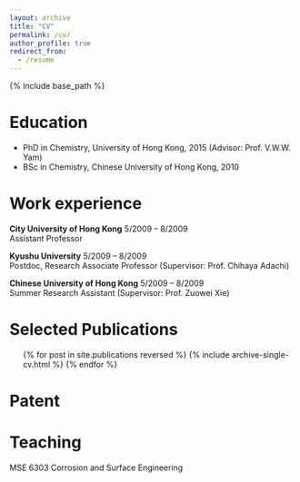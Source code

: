 ```yaml
---
layout: archive
title: "CV"
permalink: /cv/
author_profile: true
redirect_from:
  - /resume
---
```


{% include base_path %}

Education
======
* PhD in Chemistry, University of Hong Kong, 2015 (Advisor: Prof. V.W.W. Yam)
* BSc in Chemistry, Chinese University of Hong Kong, 2010

Work experience
======
**City University of Hong Kong** 5/2009 – 8/2009                                                                        
Assistant Professor 

**Kyushu University** 5/2009 – 8/2009                                                                        
Postdoc, Research Associate Professor (Supervisor: Prof. Chihaya Adachi)                            

**Chinese University of Hong Kong** 5/2009 – 8/2009                                                                        
Summer Research Assistant (Supervisor: Prof. Zuowei Xie)                                     
  
Selected Publications
======
  <ul>{% for post in site.publications reversed %}
    {% include archive-single-cv.html %}
  {% endfor %}</ul>
  
Patent
======
 
  
Teaching
======
MSE 6303 Corrosion and Surface Engineering
  

